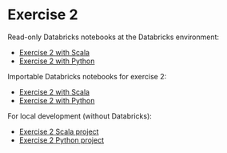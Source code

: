 # Exercise 2

Read-only Databricks notebooks at the Databricks environment:

- [Exercise 2 with Scala](https://adb-7895492183558578.18.azuredatabricks.net/editor/notebooks/1808116429676752?o=7895492183558578)
- [Exercise 2 with Python](https://adb-7895492183558578.18.azuredatabricks.net/editor/notebooks/1808116429676780?o=7895492183558578)

Importable Databricks notebooks for exercise 2:

- [Exercise 2 with Scala](Exercise-2-scala.scala)
- [Exercise 2 with Python](Exercise-2-python.py)

For local development (without Databricks):

- [Exercise 2 Scala project](scala)
- [Exercise 2 Python project](python)
